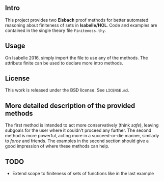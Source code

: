 Intro
-----
This project provides two **Eisbach** proof methods for better automated reasoning about finiteness
of sets in **Isabelle/HOL**. Code and examples are contained in the single theory file `Finiteness.thy`.

Usage
------
On Isabelle 2016, simply import the file to use any of the methods. The attribute
finite can be used to declare more intro methods.

License
-------
This work is released under the BSD license. See `LICENSE.md`.

More detailed description of the provided methods
-------------------------------------------------
The first method is intended to act more conservatively (think *safe*), leaving subgoals
for the user where it couldn't proceed any further.
The second method is more powerful, acting more in a succeed-or-die manner,
similarly to *force* and friends.
The examples in the second section should give a good impression of where these methods
can help.

TODO
----
* Extend scope to finiteness of sets of functions like in the last example
